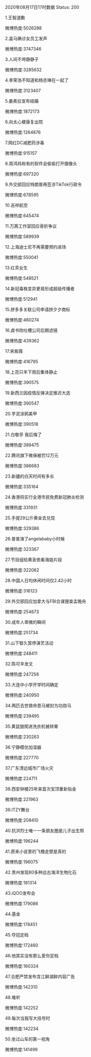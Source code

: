 2020年08月17日17时数据
Status: 200

1.王智道歉

微博热度:5026288

2.盒马确诊女员工发声

微博热度:3747346

3.人间不垮静静子

微博热度:3285632

4.李荣浩不知道和杨丞琳在一起了

微博热度:3123407

5.姜素拉宣布结婚

微博热度:1872173

6.向太心梗康复出院

微博热度:1264876

7.网红DC减肥药涉毒

微博热度:915157

8.周鸿祎称有的软件会偷偷打开摄像头

微博热度:697320

9.外交部回应特朗普再签涉TikTok行政令

微博热度:678595

10.吉祥航空

微博热度:645474

11.万茜工作室回应骨折争议

微博热度:589939

12.上海迪士尼不再需要预约进场

微博热度:550041

13.红茶女生

微博热度:548521

14.新冠毒株变异更易形成超级传播者

微博热度:512941

15.拼多多关联公司申请拼夕夕商标

微博热度:460274

16.虞书欣吐槽公司后期滤镜

微博热度:439362

17.宋紫薇

微博热度:416795

18.上百只羊下雨后集体静止

微博热度:390575

19.新西兰因疫情反弹决定推迟大选

微博热度:390547

20.芋泥涂鸦美甲

微博热度:390518

21.白敬亭 我后悔了

微博热度:389475

22.腾讯旗下微保被罚12万元

微博热度:386683

23.新疆的白天时间有多长

微博热度:335164

24.香港将实行全港市民免费新冠肺炎检测

微博热度:331931

25.手提29公斤黄金去兑现

微博热度:329386

26.普普演了angelababy小时候

微博热度:323367

27.节目组给黄圣依看海娃片段

微博热度:322062

28.中国人日均休闲时间仅2.42小时

微博热度:316123

29.外交部回应加拿大与FBI合谋搜查孟晚舟

微博热度:254673

30.成年人卑微的瞬间

微博热度:251734

31.山下智久暂停演艺活动

微博热度:248411

32.陈可辛发文

微博热度:247258

33.大连中小学开学时间确定

微博热度:240950

34.两匹去世救命恩马被封为功勋马

微博热度:239495

35.黄鼠狼爬进洗衣机被转晕

微博热度:230263

36.宁静模仿加湿器

微博热度:227770

37.广东清远城市广场火灾

微博热度:224711

38.西安钟楼25年来首次宝顶重新贴金

微博热度:221963

39.ITZY舞台

微博热度:208410

40.抗洪烈士唯一一条朋友圈是儿子出生照

微博热度:196244

41.原来小说里的飞檐走壁是真的

微博热度:196075

42.贵州发现80多种远古海洋生物化石

微博热度:181314

43.iQOO发布会

微博热度:179086

44.基金

微博热度:178451

45.夺冠定档

微博热度:172460

46.他其实没有那么爱你定档

微博热度:160324

47.合肥严禁发布含江鲜湖鲜内容广告

微博热度:142310

48.难听

微博热度:142252

49.每次当我写大括号时

微博热度:142234

50.坐过山车的第一视角

微博热度:141499

